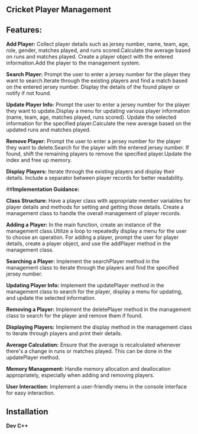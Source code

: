 ## **Cricket Player Management**

## **Features:**
**Add Player:**
Collect player details such as jersey number, name, team, age, role, gender, matches played, and runs scored.Calculate the average based on runs and matches played.
Create a player object with the entered information.Add the player to the management system.

**Search Player:**
Prompt the user to enter a jersey number for the player they want to search.Iterate through the existing players and find a match based on the entered jersey number.
Display the details of the found player or notify if not found.

**Update Player Info:**
Prompt the user to enter a jersey number for the player they want to update.Display a menu for updating various player information (name, team, age, matches played, runs scored).
Update the selected information for the specified player.Calculate the new average based on the updated runs and matches played.

**Remove Player:**
Prompt the user to enter a jersey number for the player they want to delete.Search for the player with the entered jersey number.
If found, shift the remaining players to remove the specified player.Update the index and free up memory.

**Display Players:**
Iterate through the existing players and display their details.
Include a separator between player records for better readability.

##**Implementation Guidance:**

**Class Structure:**
Have a player class with appropriate member variables for player details and methods for setting and getting those details.
Create a management class to handle the overall management of player records.

**Adding a Player:**
In the main function, create an instance of the management class.Utilize a loop to repeatedly display a menu for the user to choose an operation.
For adding a player, prompt the user for player details, create a player object, and use the addPlayer method in the management class.

**Searching a Player:**
Implement the searchPlayer method in the management class to iterate through the players and find the specified jersey number.

**Updating Player Info:**
Implement the updatePlayer method in the management class to search for the player, display a menu for updating, and update the selected information.

**Removing a Player:**
Implement the deletePlayer method in the management class to search for the player and remove them if found.

**Displaying Players:**
Implement the display method in the management class to iterate through players and print their details.

**Average Calculation:**
Ensure that the average is recalculated whenever there's a change in runs or matches played. This can be done in the updatePlayer method.

**Memory Management:**
Handle memory allocation and deallocation appropriately, especially when adding and removing players.

**User Interaction:**
Implement a user-friendly menu in the console interface for easy interaction.

## **Installation**
**Dev C++**

